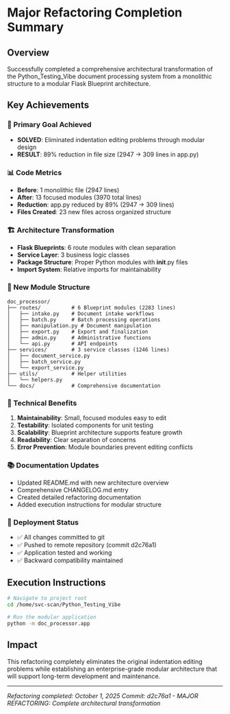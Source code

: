 # Major Refactoring Completion Summary

## Overview
Successfully completed a comprehensive architectural transformation of the Python_Testing_Vibe document processing system from a monolithic structure to a modular Flask Blueprint architecture.

## Key Achievements

### 🎯 Primary Goal Achieved
- **SOLVED**: Eliminated indentation editing problems through modular design
- **RESULT**: 89% reduction in file size (2947 → 309 lines in app.py)

### 📊 Code Metrics
- **Before**: 1 monolithic file (2947 lines)
- **After**: 13 focused modules (3970 total lines)
- **Reduction**: app.py reduced by 89% (2947 → 309 lines)
- **Files Created**: 23 new files across organized structure

### 🏗️ Architecture Transformation
- **Flask Blueprints**: 6 route modules with clean separation
- **Service Layer**: 3 business logic classes
- **Package Structure**: Proper Python modules with __init__.py files
- **Import System**: Relative imports for maintainability

### 📁 New Module Structure
```
doc_processor/
├── routes/          # 6 Blueprint modules (2283 lines)
│   ├── intake.py    # Document intake workflows
│   ├── batch.py     # Batch processing operations
│   ├── manipulation.py # Document manipulation
│   ├── export.py    # Export and finalization
│   ├── admin.py     # Administrative functions
│   └── api.py       # API endpoints
├── services/        # 3 service classes (1246 lines)
│   ├── document_service.py
│   ├── batch_service.py
│   └── export_service.py
├── utils/           # Helper utilities
│   └── helpers.py
└── docs/            # Comprehensive documentation
```

### 🔧 Technical Benefits
1. **Maintainability**: Small, focused modules easy to edit
2. **Testability**: Isolated components for unit testing
3. **Scalability**: Blueprint architecture supports feature growth
4. **Readability**: Clear separation of concerns
5. **Error Prevention**: Module boundaries prevent editing conflicts

### 📚 Documentation Updates
- Updated README.md with new architecture overview
- Comprehensive CHANGELOG.md entry
- Created detailed refactoring documentation
- Added execution instructions for modular structure

### 🚀 Deployment Status
- ✅ All changes committed to git
- ✅ Pushed to remote repository (commit d2c76a1)
- ✅ Application tested and working
- ✅ Backward compatibility maintained

## Execution Instructions
```bash
# Navigate to project root
cd /home/svc-scan/Python_Testing_Vibe

# Run the modular application
python -m doc_processor.app
```

## Impact
This refactoring completely eliminates the original indentation editing problems while establishing an enterprise-grade modular architecture that will support long-term development and maintenance.

---
*Refactoring completed: October 1, 2025*
*Commit: d2c76a1 - MAJOR REFACTORING: Complete architectural transformation*